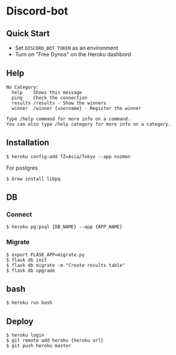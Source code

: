 # Discord-bot

## Quick Start
- Set `DISCORD_BOT_TOKEN` as an environment
- Turn on "Free Dynos" on the Heroku dashbord

## Help

```
No Category:
  help    Shows this message
  ping    Check the connection
  results /results - Show the winners
  winner  /winner {username} - Register the winner

Type /help command for more info on a command.
You can also type /help category for more info on a category.
```


## Installation

```
$ heroku config:add TZ=Asia/Tokyo --app nozmon
```

For postgres

```
$ brew install libpq
```

## DB
### Connect

```
$ heroku pg:psql {DB_NAME} --app {APP_NAME}
```

### Migrate

```
$ export FLASK_APP=migrate.py
$ flask db init
$ flask db migrate -m "Create results table"
$ flask db upgrade
```

## bash

```
$ heroku run bash
```

## Deploy

```
$ heroku login
$ git remote add heroku {heroku url}
$ git push heroku master
```


